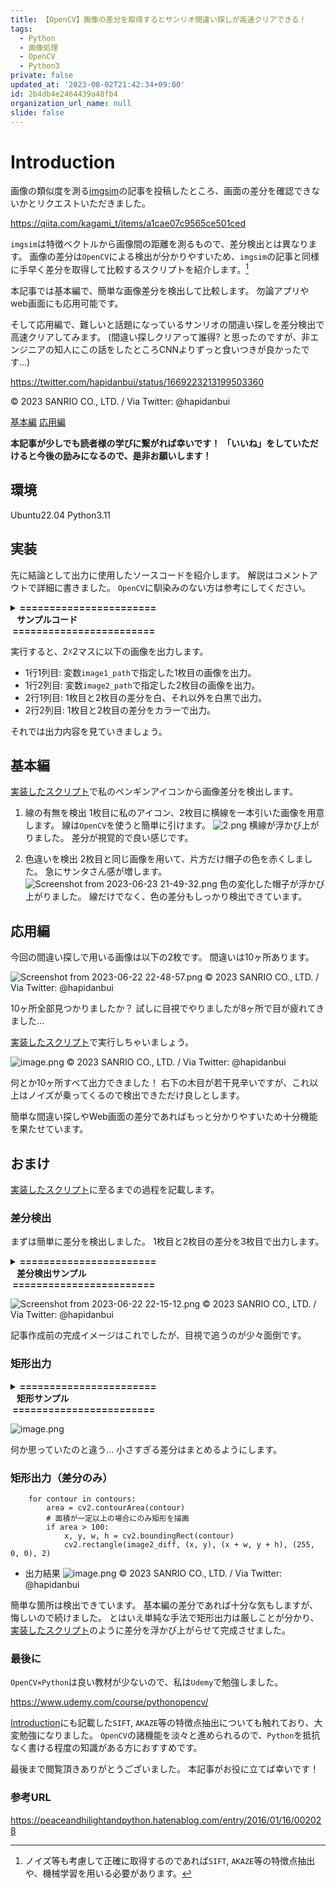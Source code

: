 ```yaml
---
title: 【OpenCV】画像の差分を取得するとサンリオ間違い探しが高速クリアできる！
tags:
  - Python
  - 画像処理
  - OpenCV
  - Python3
private: false
updated_at: '2023-08-02T21:42:34+09:00'
id: 2b4db4e2464439a48fb4
organization_url_name: null
slide: false
---
```

# Introduction

画像の類似度を測る[imgsim](https://qiita.com/kagami_t/items/a1cae07c9565ce501ced)の記事を投稿したところ、画面の差分を確認できないかとリクエストいただきました。

https://qiita.com/kagami_t/items/a1cae07c9565ce501ced

`imgsim`は特徴ベクトルから画像間の距離を測るもので、差分検出とは異なります。
画像の差分は`OpenCV`による検出が分かりやすいため、`imgsim`の記事と同様に手早く差分を取得して比較するスクリプトを紹介します。[^1]
[^1]: ノイズ等も考慮して正確に取得するのであれば`SIFT`, `AKAZE`等の特徴点抽出や、機械学習を用いる必要があります。

本記事では基本編で、簡単な画像差分を検出して比較します。
勿論アプリやweb画面にも応用可能です。

そして応用編で、難しいと話題になっているサンリオの間違い探しを差分検出で高速クリアしてみます。
(間違い探しクリアって誰得? と思ったのですが、非エンジニアの知人にこの話をしたところCNNよりずっと食いつきが良かったです...)

https://twitter.com/hapidanbui/status/1669223213199503360

© 2023 SANRIO CO., LTD. / Via Twitter: @hapidanbui

[基本編](#基本編)
[応用編](#応用編)

__本記事が少しでも読者様の学びに繋がれば幸いです！__
__「いいね」をしていただけると今後の励みになるので、是非お願いします！__

## 環境
Ubuntu22.04
Python3.11

## 実装

先に結論として出力に使用したソースコードを紹介します。
解説はコメントアウトで詳細に書きました。
`OpenCV`に馴染みのない方は参考にしてください。

<details><summary><b>=======================<br>&nbsp;&nbsp;&nbsp;サンプルコード<br>&nbsp;========================</b></summary><div>

```python: 
import cv2
import matplotlib.pyplot as plt
import numpy as np


def compare_images(image1_path, image2_path):
    """
    2つの画像を比較し、差分を表示する関数。

    Args:
        image1_path (str): 1つ目の画像のパス
        image2_path (str): 2つ目の画像のパス
    """

    # 画像を読み込む
    image1 = cv2.imread(image1_path)
    image2 = cv2.imread(image2_path)

    # 差分画像を計算
    diff = cv2.absdiff(image1, image2)

    # グレースケールに変換
    gray2 = cv2.cvtColor(image2, cv2.COLOR_BGR2GRAY)
    gray_diff = cv2.cvtColor(diff, cv2.COLOR_BGR2GRAY)

    # BGRからRGBに変換
    image1_rgb = cv2.cvtColor(image1, cv2.COLOR_BGR2RGB)
    image2_rgb = cv2.cvtColor(image2, cv2.COLOR_BGR2RGB)

    # カラーマップを適用するために差分画像を正規化
    norm_diff = gray_diff / np.max(gray_diff)

    # 差分画像に重みをかけて2枚目の画像の色に反映
    diff_img = cv2.addWeighted(gray2, 0.1, gray_diff, 2, 100)

    diff_colored = np.zeros_like(image2_rgb)
    diff_colored[..., 0] = image2_rgb[..., 0] * norm_diff
    diff_colored[..., 1] = image2_rgb[..., 1] * norm_diff
    diff_colored[..., 2] = image2_rgb[..., 2] * norm_diff

    # 結果をMatplotlibで表示
    fig, axes = plt.subplots(2, 2, figsize=(10, 10))

    # 1枚目の画像を表示
    axes[0, 0].imshow(image1_rgb)
    axes[0, 0].set_title("Image 1")
    axes[0, 0].axis("off")

    # 2枚目の画像を表示
    axes[0, 1].imshow(image2_rgb)
    axes[0, 1].set_title("Image 2")
    axes[0, 1].axis("off")

    # 差分画像（グレースケール）を表示
    axes[1, 0].imshow(diff_img, cmap="gray")
    axes[1, 0].set_title("Difference (Grayscale)")
    axes[1, 0].axis("off")

    # 差分画像（カラー）を表示
    axes[1, 1].imshow(diff_colored)
    axes[1, 1].set_title("Difference (Colored)")
    axes[1, 1].axis("off")

    plt.tight_layout()
    plt.show()


if __name__ == "__main__":
    # 2つの画像を比較して違いを検出
    image1_path = "./Pictures/p.png"
    image2_path = "./Pictures/output.png"
    compare_images(image1_path, image2_path)

```
</div></details>

実行すると、2☓2マスに以下の画像を出力します。
- 1行1列目: 変数`image1_path`で指定した1枚目の画像を出力。
- 1行2列目: 変数`image2_path`で指定した2枚目の画像を出力。
- 2行1列目: 1枚目と2枚目の差分を白、それ以外を白黒で出力。
- 2行2列目: 1枚目と2枚目の差分をカラーで出力。

それでは出力内容を見ていきましょう。

## 基本編

[実装したスクリプト](#実装)で私のペンギンアイコンから画像差分を検出します。

1. 線の有無を検出
1枚目に私のアイコン、2枚目に横線を一本引いた画像を用意します。
線は`OpenCV`を使うと簡単に引けます。
![2.png](https://qiita-image-store.s3.ap-northeast-1.amazonaws.com/0/3292052/348cdfc2-67b6-229e-7f48-e8de571f5839.png)
横線が浮かび上がりました。
差分が視覚的で良い感じです。

1. 色違いを検出
2枚目と同じ画像を用いて、片方だけ帽子の色を赤くしました。
急にサンタさん感が増します。
![Screenshot from 2023-06-23 21-49-32.png](https://qiita-image-store.s3.ap-northeast-1.amazonaws.com/0/3292052/ce4e1d5d-078b-3efd-d4d1-23a566149386.png)
色の変化した帽子が浮かび上がりました。
線だけでなく、色の差分もしっかり検出できています。

## 応用編

今回の間違い探しで用いる画像は以下の2枚です。
間違いは10ヶ所あります。

![Screenshot from 2023-06-22 22-48-57.png](https://qiita-image-store.s3.ap-northeast-1.amazonaws.com/0/3292052/48f0e654-e674-f586-73f7-416fd4bc5bf5.png)
© 2023 SANRIO CO., LTD. / Via Twitter: @hapidanbui

10ヶ所全部見つかりましたか？
試しに目視でやりましたが8ヶ所で目が疲れてきました...

[実装したスクリプト](#実装)で実行しちゃいましょう。

![image.png](https://qiita-image-store.s3.ap-northeast-1.amazonaws.com/0/3292052/18e17536-bbff-8497-09ec-1a00424ecadf.png)
© 2023 SANRIO CO., LTD. / Via Twitter: @hapidanbui

何とか10ヶ所すべて出力できました！
右下の木目が若干見辛いですが、これ以上はノイズが乗ってくるので検出できただけ良しとします。

簡単な間違い探しやWeb画面の差分であればもっと分かりやすいため十分機能を果たせています。

## おまけ

[実装したスクリプト](#実装)に至るまでの過程を記載します。

### 差分検出

まずは簡単に差分を検出しました。
1枚目と2枚目の差分を3枚目で出力します。

<details><summary><b>=======================<br>&nbsp;&nbsp;&nbsp;差分検出サンプル<br>&nbsp;========================</b></summary><div>

```python: 
import cv2
import matplotlib.pyplot as plt


def compare_images(image1_path, image2_path):

    image1 = cv2.imread(image1_path)
    image2 = cv2.imread(image2_path)

    diff = cv2.absdiff(image1, image2)
    gray_diff = cv2.cvtColor(diff, cv2.COLOR_BGR2GRAY)

    image1_rgb = cv2.cvtColor(image1, cv2.COLOR_BGR2RGB)
    image2_rgb = cv2.cvtColor(image2, cv2.COLOR_BGR2RGB)

    fig, axes = plt.subplots(2, 2, figsize=(10, 10))

    axes[0, 0].imshow(image1_rgb)
    axes[0, 0].set_title("Image 1")
    axes[0, 0].axis("off")

    axes[0, 1].imshow(image2_rgb)
    axes[0, 1].set_title("Image 2")
    axes[0, 1].axis("off")

    axes[1, 0].imshow(gray_diff, cmap="gray")
    axes[1, 0].set_title("Difference")
    axes[1, 0].axis("off")

    axes[1, 1].axis("off")

    plt.tight_layout()
    plt.show()


image1_path = "./Pictures/1.png"  
image2_path = "./Pictures/2.png"  
compare_images(image1_path, image2_path)

```
</div></details>

![Screenshot from 2023-06-22 22-15-12.png](https://qiita-image-store.s3.ap-northeast-1.amazonaws.com/0/3292052/94955df9-357d-7d9f-f321-e9a1bc68d2df.png)
© 2023 SANRIO CO., LTD. / Via Twitter: @hapidanbui

記事作成前の完成イメージはこれでしたが、目視で追うのが少々面倒です。

### 矩形出力

<details><summary><b>=======================<br>&nbsp;&nbsp;&nbsp;矩形サンプル<br>&nbsp;========================</b></summary><div>

```python: 
import cv2
import matplotlib.pyplot as plt
import numpy as np


def compare_images(image1_path, image2_path):

    image1 = cv2.imread(image1_path)
    image2 = cv2.imread(image2_path)

    diff = cv2.absdiff(image1, image2)
    gray_diff = cv2.cvtColor(diff, cv2.COLOR_BGR2GRAY)

    image1_rgb = cv2.cvtColor(image1, cv2.COLOR_BGR2RGB)
    image2_rgb = cv2.cvtColor(image2, cv2.COLOR_BGR2RGB)

    norm_diff = gray_diff / np.max(gray_diff)

    image2_diff = image2_rgb.copy()
    contours, _ = cv2.findContours(
        gray_diff, cv2.RETR_EXTERNAL, cv2.CHAIN_APPROX_SIMPLE
    )
    for contour in contours:
        x, y, w, h = cv2.boundingRect(contour)
        cv2.rectangle(image2_diff, (x, y), (x + w, y + h), (255, 0, 0), 2)

    fig, axes = plt.subplots(2, 2, figsize=(10, 10))

    axes[0, 0].imshow(image1_rgb)
    axes[0, 0].set_title("Image 1")
    axes[0, 0].axis("off")

    axes[0, 1].imshow(image2_rgb)
    axes[0, 1].set_title("Image 2")
    axes[0, 1].axis("off")

    axes[1, 0].imshow(gray_diff, cmap="gray")
    axes[1, 0].set_title("Difference (Grayscale)")
    axes[1, 0].axis("off")

    axes[1, 1].imshow(image2_diff)
    axes[1, 1].set_title("Difference with Rectangles")
    axes[1, 1].axis("off")

    plt.tight_layout()
    plt.show()


image1_path = "./Pictures/1.png"
image2_path = "./Pictures/2.png"
compare_images(image1_path, image2_path)

```
</div></details>

![image.png](https://qiita-image-store.s3.ap-northeast-1.amazonaws.com/0/3292052/cbeb1e4c-7ab9-8958-8bb1-8b5c6119891f.png)

何か思っていたのと違う...
小さすぎる差分はまとめるようにします。

### 矩形出力（差分のみ）

```python: 
    for contour in contours:
        area = cv2.contourArea(contour)
        # 面積が一定以上の場合にのみ矩形を描画
        if area > 100:
            x, y, w, h = cv2.boundingRect(contour)
            cv2.rectangle(image2_diff, (x, y), (x + w, y + h), (255, 0, 0), 2)

```

- 出力結果
![image.png](https://qiita-image-store.s3.ap-northeast-1.amazonaws.com/0/3292052/7eec37f5-8192-6427-ccb6-377ceb8996da.png)
© 2023 SANRIO CO., LTD. / Via Twitter: @hapidanbui

簡単な箇所は検出できています。
基本編の差分であれば十分な気もしますが、悔しいので続けました。
とはいえ単純な手法で矩形出力は厳しことが分かり、[実装したスクリプト](#実装)のように差分を浮かび上がらせて完成させました。


### 最後に


`OpenCV×Python`は良い教材が少ないので、私は`Udemy`で勉強しました。

https://www.udemy.com/course/pythonopencv/

[Introduction](#introduction)にも記載した`SIFT`, `AKAZE`等の特徴点抽出についても触れており、大変勉強になりました。
`OpenCV`の諸機能を淡々と進められるので、`Python`を抵抗なく書ける程度の知識がある方におすすめです。

最後まで閲覧頂きありがとうございました。
本記事がお役に立てば幸いです！


### 参考URL

https://peaceandhilightandpython.hatenablog.com/entry/2016/01/16/002028

